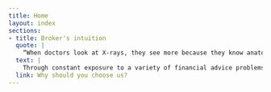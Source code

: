 ```yaml
---
title: Home
layout: index
sections:
- title: Broker's intuition
  quote: |
    “When doctors look at X-rays, they see more because they know anatomy and what to look for in the mix of light and shadow. Over the years they have learned to more clearly discern slight differences in shape and shade that to us are indiscernible.”
  text: |
    Through constant exposure to a variety of financial advice problems over many years, Michael uses his intuition to see answers to financial problems when others cannot even see the problem. If you seem to be stuck, or you’re looking at accepting terms that aren’t as good as you’d hoped, perhaps Michael can give you a new way of looking at the situation.
  link: Why should you choose us?
---
```

